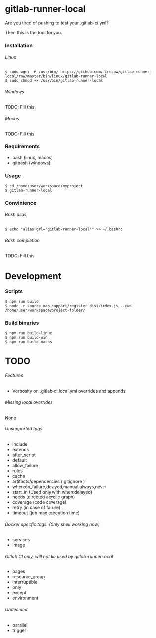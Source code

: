 # gitlab-runner-local
Are you tired of pushing to test your .gitlab-ci.yml?

Then this is the tool for you.

### Installation
###### Linux
    $ sudo wget -P /usr/bin/ https://github.com/firecow/gitlab-runner-local/raw/master/bin/linux/gitlab-runner-local
    $ sudo chmod +x /usr/bin/gitlab-runner-local
    
###### Windows
TODO: Fill this

###### Macos
TODO: Fill this

### Requirements
- bash (linux, macos)
- gitbash (windows)

### Usage
    $ cd /home/user/workspace/myproject
    $ gitlab-runner-local

### Convinience
###### Bash alias
    $ echo "alias grl='gitlab-runner-local'" >> ~/.bashrc
###### Bash completion
TODO: Fill this

# Development
### Scripts

    $ npm run build
    $ node -r source-map-support/register dist/index.js --cwd /home/user/workspace/project-folder/

### Build binaries
    $ npm run build-linux
    $ npm run build-win
    $ npm run build-macos

# TODO

###### Features
- Verbosity on .gitlab-ci.local.yml overrides and appends.

###### Missing local overrides
None

###### Unsupported tags
- include
- extends
- after_script
- default
- allow_failure
- rules
- cache
- artifacts/dependencies (.gitignore )
- when:on_failure,delayed,manual,always,never
- start_in (Used only with when:delayed)
- needs (directed acyclic graph)
- coverage (code coverage)
- retry (in case of failure)
- timeout (job max execution time)


###### Docker specfic tags. (Only shell working now)
- services
- image

###### Gitlab CI only, will not be used by gitlab-runner-local
- pages
- resource_group
- interruptible
- only
- except
- environment

###### Undecided
- parallel
- trigger
